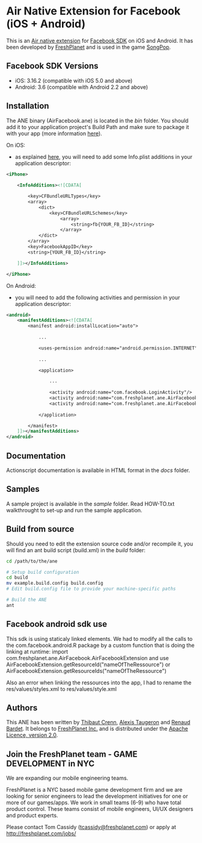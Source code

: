 Air Native Extension for Facebook (iOS + Android)
======================================

This is an [Air native extension](http://www.adobe.com/devnet/air/native-extensions-for-air.html) for [Facebook SDK](http://developers.facebook.com/docs/guides/mobile/) on iOS and Android. It has been developed by [FreshPlanet](http://freshplanet.com) and is used in the game [SongPop](http://songpop.fm).


Facebook SDK Versions
---------

* iOS: 3.16.2 (compatible with iOS 5.0 and above)
* Android: 3.6 (compatible with Android 2.2 and above)


Installation
---------

The ANE binary (AirFacebook.ane) is located in the *bin* folder. You should add it to your application project's Build Path and make sure to package it with your app (more information [here](http://help.adobe.com/en_US/air/build/WS597e5dadb9cc1e0253f7d2fc1311b491071-8000.html)).

On iOS:

* as explained [here](http://developers.facebook.com/docs/mobile/ios/build/), you will need to add some Info.plist additions in your application descriptor:

```xml
<iPhone>
    
    <InfoAdditions><![CDATA[

        <key>CFBundleURLTypes</key>
        <array>
            <dict>
                <key>CFBundleURLSchemes</key>
                    <array>
                        <string>fb{YOUR_FB_ID}</string>
                    </array>
            </dict>
        </array>
        <key>FacebookAppID</key>
        <string>{YOUR_FB_ID}</string>

    ]]></InfoAdditions>

</iPhone>
```

On Android:

* you will need to add the following activities and permission in your application descriptor:

```xml
<android>
    <manifestAdditions><![CDATA[
        <manifest android:installLocation="auto">
            
            ...

            <uses-permission android:name="android.permission.INTERNET"/>
            
            ...

            <application>

                ...
                
                <activity android:name="com.facebook.LoginActivity"/>
                <activity android:name="com.freshplanet.ane.AirFacebook.LoginActivity" android:theme="@android:style/Theme.Translucent.NoTitleBar.Fullscreen"></activity>
                <activity android:name="com.freshplanet.ane.AirFacebook.DialogActivity" android:theme="@android:style/Theme.Translucent.NoTitleBar.Fullscreen"></activity>
                
            </application>

        </manifest>
    ]]></manifestAdditions>
</android>
```


Documentation
--------

Actionscript documentation is available in HTML format in the *docs* folder.


Samples
--------

A sample project is available in the *sample* folder.
Read HOW-TO.txt walkthrought to set-up and run the sample application.


Build from source
---------

Should you need to edit the extension source code and/or recompile it, you will find an ant build script (build.xml) in the *build* folder:
    
```bash
cd /path/to/the/ane

# Setup build configuration
cd build
mv example.build.config build.config
# Edit build.config file to provide your machine-specific paths

# Build the ANE
ant
```


Facebook android sdk use
---------

This sdk is using staticaly linked elements. We had to modify all the calls to the com.facebook.android.R package by a custom function that is doing the linking at runtime:
import com.freshplanet.ane.AirFacebook.AirFacebookExtension
and use AirFacebookExtension.getResourceId("nameOfTheRessource") or AirFacebookExtension.getResourceIds("nameOfTheRessource")

Also an error when linking the ressources into the app, I had to rename the res/values/styles.xml to res/values/style.xml


Authors
------

This ANE has been written by [Thibaut Crenn](https://github.com/titi-us), [Alexis Taugeron](http://alexistaugeron.com) and [Renaud Bardet](http://github.com/renaudbardet). It belongs to [FreshPlanet Inc.](http://freshplanet.com) and is distributed under the [Apache Licence, version 2.0](http://www.apache.org/licenses/LICENSE-2.0).


Join the FreshPlanet team - GAME DEVELOPMENT in NYC
------

We are expanding our mobile engineering teams.

FreshPlanet is a NYC based mobile game development firm and we are looking for senior engineers to lead the development initiatives for one or more of our games/apps. We work in small teams (6-9) who have total product control.  These teams consist of mobile engineers, UI/UX designers and product experts.


Please contact Tom Cassidy (tcassidy@freshplanet.com) or apply at http://freshplanet.com/jobs/
